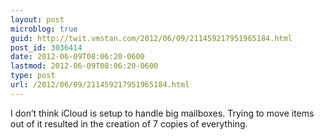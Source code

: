 ```yaml
---
layout: post
microblog: true
guid: http://twit.vmstan.com/2012/06/09/211459217951965184.html
post_id: 3036414
date: 2012-06-09T08:06:20-0600
lastmod: 2012-06-09T08:06:20-0600
type: post
url: /2012/06/09/211459217951965184.html
---
```

I don’t think iCloud is setup to handle big mailboxes. Trying to move items out of it resulted in the creation of 7 copies of everything.
